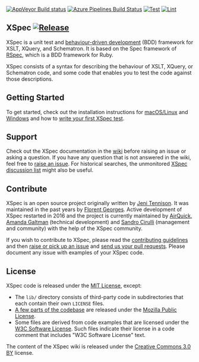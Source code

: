 [![AppVeyor Build status](https://ci.appveyor.com/api/projects/status/github/xspec/xspec?branch=master&svg=true "AppVeyor Build Status")](https://ci.appveyor.com/project/xspec/xspec/branch/master)
[![Azure Pipelines Build Status](https://dev.azure.com/xspec/xspec/_apis/build/status/xspec.xspec?branchName=master)](https://dev.azure.com/xspec/xspec/_build/latest?definitionId=1&branchName=master)
[![Test](https://github.com/xspec/xspec/actions/workflows/test.yml/badge.svg?event=push)](https://github.com/xspec/xspec/actions/workflows/test.yml)
[![Lint](https://github.com/xspec/xspec/actions/workflows/lint.yml/badge.svg?event=push)](https://github.com/xspec/xspec/actions/workflows/lint.yml)

## XSpec [![Release](https://img.shields.io/github/v/release/xspec/xspec.svg)](https://github.com/xspec/xspec/releases/latest)

XSpec is a unit test and [behaviour-driven development](https://en.wikipedia.org/wiki/Behavior_Driven_Development) (BDD) framework for XSLT, XQuery, and Schematron. It is based on the Spec framework of [RSpec](https://rspec.info/), which is a BDD framework for Ruby.

XSpec consists of a syntax for describing the behaviour of XSLT, XQuery, or Schematron code, and some code that enables you to test the code against those descriptions.

## Getting Started

To get started, check out the installation instructions for [macOS/Linux](https://github.com/xspec/xspec/wiki/Installation-on-Mac-and-Linux) and [Windows](https://github.com/xspec/xspec/wiki/Installation-on-Windows) and how to [write your first XSpec test](https://github.com/xspec/xspec/wiki/Getting-Started).

## Support

Check out the XSpec documentation in the [wiki](https://github.com/xspec/xspec/wiki) before raising an issue or asking a question. If you have any question that is not answered in the wiki, feel free to [raise an issue](https://github.com/xspec/xspec/issues). For historical searches, the unmonitored [XSpec discussion list](https://groups.google.com/d/forum/xspec-users) might also be useful.

## Contribute

XSpec is an open source project originally written by [Jeni Tennison](https://github.com/JeniT). It was maintained in the past years by [Florent Georges](https://github.com/fgeorges). Active development of XSpec restarted in 2016 and the project is currently maintained by [AirQuick](https://github.com/AirQuick), [Amanda Galtman](https://github.com/galtm) (technical development) and [Sandro Cirulli](https://github.com/cirulls) (management and community) with the help of the XSpec community.

If you wish to contribute to XSpec, please read the [contributing guidelines](https://github.com/xspec/xspec/blob/master/CONTRIBUTING.md) and then [raise or pick up an issue](https://github.com/xspec/xspec/issues) and [send us your pull requests](https://github.com/xspec/xspec/pulls). Please document any issue with examples of your XSpec code.

## License

XSpec code is released under the [MIT License](LICENSE), except:

- The `lib/` directory consists of third-party code in subdirectories that each contain their own `LICENSE` files.
- [A few parts of the codebase](https://github.com/xspec/xspec/blob/master/java/com/jenitennison/xslt/tests/XSLTCoverageTraceListener.java) are released under the [Mozilla Public License](https://www.mozilla.org/en-US/MPL/).
- Some files are derived from code examples that are licensed under the [W3C Software License](https://www.w3.org/copyright/software-license-2023/). Such files indicate their license in a code comment that includes "W3C Software License" text.

The content of the XSpec wiki is released under the [Creative Commons 3.0 BY](https://creativecommons.org/licenses/by/3.0/) license.

